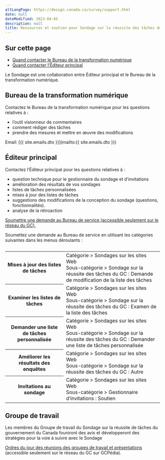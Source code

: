 ```yaml
---
altLangPage: https://design.canada.ca/survey/support.html
date: null
dateModified: 2023-04-05
description: null
title: Ressources et soutien pour Sondage sur la réussite des tâches du GC
---
```


## Sur cette page

* [Quand contacter le Bureau de la transformation numérique](#bureau-de-la-transformation-numérique)
* [Quand contacter l’Éditeur principal](#éditeur-principal)

Le Sondage est une collaboration entre Éditeur principal et le Bureau de la transformation numérique.


## Bureau de la transformation numérique

Contactez le Bureau de la transformation numérique pour les questions relatives à&nbsp;:

* l’outil visionneur de commentaires
* comment rédiger des tâches
* prendre des mesures et mettre en œuvre des modifications

Email: [{{ site.emails.dto }}](mailto:{{ site.emails.dto }})

## Éditeur principal

Contactez l’Éditeur principal pour les questions relatives à&nbsp;:

* question technique pour le gestionnaire du sondage et d’invitations
* amélioration des résultats de vos sondages
* listes de tâches personnalisées
* mises à jour des listes de tâches
* suggestions des modifications de la conception du sondage (questions, fonctionnalités).
* analyse de la rétroaction

[Soumettre une demande au Bureau de service (accessible seulement sur le réseau du GC).](http://requestform.portal.gc.ca/billets.html)

Soumettez une demande au Bureau de service en utilisant les catégories suivantes dans les menus déroulants&nbsp;:

<table class="table table-striped">
	<caption></caption>
	<tbody>
		<tr>
			<th>Mises à jour des listes de tâches </th>
			<td>Catégorie > Sondages sur les sites Web<br>Sous-catégorie > Sondage sur la réussite des tâches du GC&nbsp;: Demande de modification de la liste des tâches</td>
		</tr>
		<tr>
			<th>Examiner les listes de tâches</th>
			<td>Catégorie > Sondages sur les sites Web<br>Sous-catégorie > Sondage sur la réussite des tâches du GC&nbsp;: Examen de la liste des tâches</td>
		</tr>
		<tr>
			<th>Demander une liste de tâches personnalisée </th>
			<td>Catégorie > Sondages sur les sites Web<br>Sous-catégorie > Sondage sur la réussite des tâches du GC&nbsp;: Demander une liste de tâches personnalisée</td>
		</tr>
		<tr>
			<th>Améliorer les résultats des enquêtes</th>
			<td>Catégorie > Sondages sur les sites Web<br>Sous-catégorie > Sondage sur la réussite des tâches du GC&nbsp;: Autre</td>
		</tr>
		<tr>
			<th>Invitations au sondage</th>
			<td>Catégorie > Sondages sur les sites Web<br>Sous-catégorie > Gestionnaire d’invitations&nbsp;: Soutien</td>
		</tr>
	</tbody>
</table>

## Groupe de travail

Les membres du Groupe de travail du Sondage sur la réussite de tâches du gouvernement du Canada founiront des avis et développeront des stratégies pour la voie à suivre avec le Sondage

[Ordres du jour des réunions des groupes de travail et présentations](https://www.gcpedia.gc.ca/wiki/Sondage_sur_la_r%C3%A9ussite_de_t%C3%A2ches_du_gouvernement_du_Canada/Groupe_de_travail) (accessible seulement sur le réseau du GC sur GCPédia).
